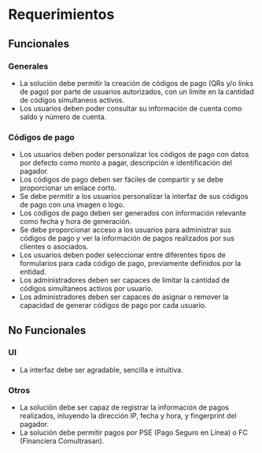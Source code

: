 # Requerimientos

## Funcionales

### Generales
- La solución debe permitir la creación de códigos de pago (QRs y/o links de pago) por parte de usuarios autorizados, con un límite en la cantidad de códigos simultaneos activos.
- Los usuarios deben poder consultar su información de cuenta como saldo y número de cuenta.

### Códigos de pago
- Los usuarios deben poder personalizar los códigos de pago con datos por defecto como monto a pagar, descripción e identificación del pagador.
- Los códigos de pago deben ser fáciles de compartir y se debe proporcionar un enlace corto.
- Se debe permitir a los usuarios personalizar la interfaz de sus códigos de pago con una imagen o logo.
- Los códigos de pago deben ser generados con información relevante como fecha y hora de generación.
- Se debe proporcionar acceso a los usuarios para administrar sus códigos de pago y ver la información de pagos realizados por sus clientes o asociados.
- Los usuarios deben poder seleccionar entre diferentes tipos de formularios para cada código de pago, previamente definidos por la entidad.
- Los administradores deben ser capaces de limitar la cantidad de códigos simultaneos activos por usuario.
- Los administradores deben ser capaces de asignar o remover la capacidad de generar códigos de pago por cada usuario.

## No Funcionales

### UI
- La interfaz debe ser agradable, sencilla e intuitiva.

### Otros
- La solución debe ser capaz de registrar la información de pagos realizados, inluyendo la dirección IP, fecha y hora, y fingerprint del pagador.
- La solución debe permitir pagos por PSE (Pago Seguro en Línea) o FC (Financiera Comultrasan).
